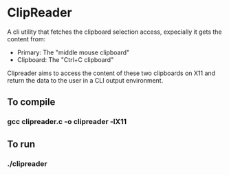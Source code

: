 # ClipReader

A cli utility that fetches the clipboard selection access, expecially it gets the content from:
- Primary: The "middle mouse clipboard"
- Clipboard: The "Ctrl+C clipboard"

Clipreader aims to access the content of these two clipboards on X11 and return the data to the user in a CLI output environment.

## To compile
### gcc clipreader.c -o clipreader -lX11

## To run
### ./clipreader
